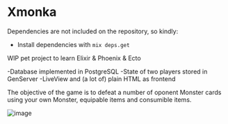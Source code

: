 # Xmonka

Dependencies are not included on the repository, so kindly:

  * Install dependencies with `mix deps.get`

WIP pet project to learn Elixir & Phoenix & Ecto

-Database implemented in PostgreSQL
-State of two players stored in GenServer
-LiveView and (a lot of) plain HTML as frontend

The objective of the game is to defeat a number of oponent
Monster cards using your own Monster, equipable items and
consumible items.

![image](https://github.com/user-attachments/assets/f88d2b24-09e2-47d8-85aa-63e9ed97fede)

